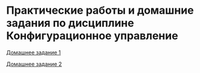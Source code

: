 # Практические работы и домашние задания по дисциплине Конфигурационное управление

[Домашнее задание 1](https://github.com/oliolaina/CommandShell-Emulator)

[Домашнее задание 2](https://github.com/oliolaina/GitRepositoryVisualizer)


